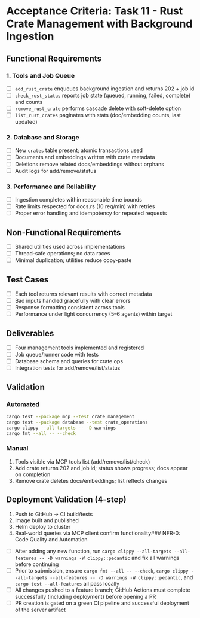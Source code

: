 # Acceptance Criteria: Task 11 - Rust Crate Management with Background Ingestion

## Functional Requirements

### 1. Tools and Job Queue
- [ ] `add_rust_crate` enqueues background ingestion and returns 202 + job id
- [ ] `check_rust_status` reports job state (queued, running, failed, complete) and counts
- [ ] `remove_rust_crate` performs cascade delete with soft-delete option
- [ ] `list_rust_crates` paginates with stats (doc/embedding counts, last updated)

### 2. Database and Storage
- [ ] New `crates` table present; atomic transactions used
- [ ] Documents and embeddings written with crate metadata
- [ ] Deletions remove related docs/embeddings without orphans
- [ ] Audit logs for add/remove/status

### 3. Performance and Reliability
- [ ] Ingestion completes within reasonable time bounds
- [ ] Rate limits respected for docs.rs (10 req/min) with retries
- [ ] Proper error handling and idempotency for repeated requests

## Non-Functional Requirements
- [ ] Shared utilities used across implementations
- [ ] Thread-safe operations; no data races
- [ ] Minimal duplication; utilities reduce copy-paste

## Test Cases
- [ ] Each tool returns relevant results with correct metadata
- [ ] Bad inputs handled gracefully with clear errors
- [ ] Response formatting consistent across tools
- [ ] Performance under light concurrency (5–6 agents) within target

## Deliverables
- [ ] Four management tools implemented and registered
- [ ] Job queue/runner code with tests
- [ ] Database schema and queries for crate ops
- [ ] Integration tests for add/remove/list/status

## Validation
### Automated
```bash
cargo test --package mcp --test crate_management
cargo test --package database --test crate_operations
cargo clippy --all-targets -- -D warnings
cargo fmt --all -- --check
```

### Manual
1. Tools visible via MCP tools list (add/remove/list/check)
2. Add crate returns 202 and job id; status shows progress; docs appear on completion
3. Remove crate deletes docs/embeddings; list reflects changes

## Deployment Validation (4-step)
1. Push to GitHub → CI build/tests
2. Image built and published
3. Helm deploy to cluster
4. Real-world queries via MCP client confirm functionality### NFR-0: Code Quality and Automation
- [ ] After adding any new function, run `cargo clippy --all-targets --all-features -- -D warnings -W clippy::pedantic` and fix all warnings before continuing
- [ ] Prior to submission, ensure `cargo fmt --all -- --check`, `cargo clippy --all-targets --all-features -- -D warnings -W clippy::pedantic`, and `cargo test --all-features` all pass locally
- [ ] All changes pushed to a feature branch; GitHub Actions must complete successfully (including deployment) before opening a PR
- [ ] PR creation is gated on a green CI pipeline and successful deployment of the server artifact
